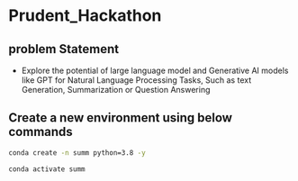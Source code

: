# Prudent_Hackathon
## problem Statement
 - Explore the potential of large language model and Generative AI models like GPT for Natural Language Processing Tasks, Such as text Generation, Summarization or Question Answering



## Create a new environment using below commands

 ```bash
 conda create -n summ python=3.8 -y
 ```

 ```bash 
 conda activate summ

 ```